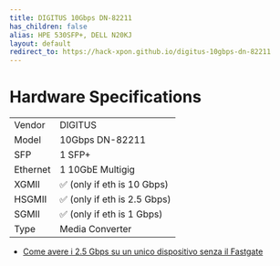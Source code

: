 ```yaml
---
title: DIGITUS 10Gbps DN-82211
has_children: false
alias: HPE 530SFP+, DELL N20KJ
layout: default
redirect_to: https://hack-xpon.github.io/digitus-10gbps-dn-82211
---
```


# Hardware Specifications

|          |                              |
| -------- | ---------------------------- |
| Vendor   | DIGITUS                      |
| Model    | 10Gbps DN-82211              |
| SFP      | 1 SFP+                       |
| Ethernet | 1 10GbE Multigig             |
| XGMII    | ✅ (only if eth is 10 Gbps)  |
| HSGMII   | ✅ (only if eth is 2.5 Gbps) |
| SGMII    | ✅ (only if eth is 1 Gbps)   |
| Type     | Media Converter              |

- [Come avere i 2.5 Gbps su un unico dispositivo senza il Fastgate](https://forum.fibra.click/d/17836-come-avere-i-25-gbps-su-un-unico-dispositivo-senza-il-fastgate)
